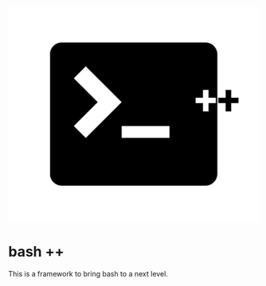 <p align="center">
<img src="./logo.png" />
<h1>bash ++</h1>
</p>
This is a framework to bring bash to a next level.
